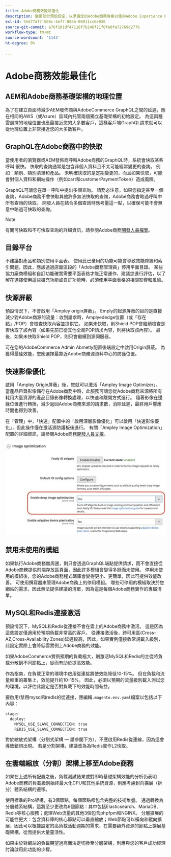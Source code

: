 ```yaml
---
title: Adobe商務效能最佳化
description: 變更部分預設設定，以準備您的Adobe商務專案以使用Adobe Experience Manager作為CMS。
exl-id: 55d77af7-508c-4ef7-888b-00911cc6e920
source-git-commit: e76f101df47116f7b246f21f0fe0fa72769d2776
workflow-type: tm+mt
source-wordcount: '1143'
ht-degree: 0%

---
```


# Adobe商務效能最佳化

## AEM和Adobe商務基礎架構的地理位置

為了在建立頁面時減少AEM發佈商與AdobeCommerce GraphQL之間的延遲，應在相同的AWS（或Azure）區域內托管兩個獨立基礎架構的初始設定。 為這兩種雲選擇的地理位置也應最接近您的大多數客戶，這樣客戶端GraphQL請求就可以從地理位置上非常接近您的大多數客戶。

## GraphQL在Adobe商務中的快取

當使用者的瀏覽器或AEM發佈商呼叫Adobe商務的GraphQL時，系統會快取某些呼叫
很快。 快取的查詢通常是包含非個人資料且不太可能經常變更的查詢。 例如：類別、類別清單和產品。 未明確快取的是定期變更的，而且如果快取，可能會對個人資料和網站操作（例如cart和customerPaymentToken）造成風險。

GraphQL可讓您在單一呼叫中提出多個查詢。 請務必注意，如果您指定甚至一個查詢，Adobe商務不會快取其他許多無法快取的查詢，Adobe商務會略過呼叫中所有查詢的快取。 開發人員在結合多個查詢時應考量這一點，以確保可能不會無意中略過可快取的查詢。

>[!NOTE]
>
> 有關可快取和不可快取查詢的詳細資訊，請參閱Adobe商務[開發人員檔案](https://devdocs.magento.com/guides/v2.4/graphql/caching.html)。

## 目錄平台

不建議對產品和類別使用平面表。 使用此已棄用的功能可能會導致效能降級和索引問題，因此，應該透過店面區段的「Adobe商務管理員」停用平面目錄。 某些協力廠商模組和自訂功能確實需要平面表格才能正常運作，建議您進行評估，以了解在選擇使用這些擴充功能或自訂功能時，必須使用平面表格的相關影響和風險。

## 快源屏蔽

預設情況下，不會啟用「Ampley origin屏蔽」。 Emply的起源屏蔽的目的是直接減少對Adobe商源的流量：收到請求時，Amplyededge位置（或「存在點」/POP）會檢查快取內容並提供它。 如果未快取，則Shield POP會繼續檢查是否快取了該內容（如果先前已從其他全局POP請求內容，則將快取該內容）。 最後，如果未快取Shield POP，則只會繼續到源伺服器。

可在您的AdobeCommerce Admin Abmetly配置後端設定中啟用Origin屏蔽。 為獲得最佳效能，您應選擇最靠近Adobe商務源資料中心的防護位置。

## 快速影像優化

啟用「Ampley Origin屏蔽」後，您就可以激活「Ampley Image Optimizer」。 當產品目錄影像儲存在Adobe商務中時，此服務可讓您從Adobe商務來源將所有耗用大量資源的產品目錄影像轉換處理，以快速和離開方式進行。 隨著影像在邊緣位置進行轉換，減少返回Adobe商務來源的請求數，消除延遲，最終用戶響應時間也得到改善。

在「管理」中，「快速」配置中的「啟用深層影像優化」可以啟用「快速影像優化」，但此操作僅在激活源防護板後進行。 有關「Ampley Image Optimization」配置的詳細資訊，請參閱Adobe商務[開發人員文檔](https://devdocs.magento.com/cloud/cdn/fastly-image-optimization.html)。

![「Adobe商務管理員」中「快速」影像最佳化設定的螢幕截圖](../assets/commerce-at-scale/image-optimization.svg)

## 禁用未使用的模組

如果執行Adobe商務無周邊，則只會透過GraphQL端點提供請求，而不會直接從Adobe商務提供前端存放區頁面，因此許多模組會變得多餘而未使用。 停用未使用的模組後，您的Adobe商務程式碼庫會變得更小、更簡單，因此可提供效能改善。 可使用撰寫器來管理Adobe商務上的停用模組。 哪些可停用的模組取決於您網站的需求，因此無法提供建議的清單，因為這是每個Adobe商務實作的專屬清單。

## MySQL和Redis連接激活

預設情況下，MySQL和Redis從連接不會在雲上的Adobe商務中激活。 這是因為這些設定僅適用於預期負載非常高的客戶。 從連接激活後，跨可用區(Cross-AZ,Cross-Availability Zones)延遲較高，因此，如果實例僅接收常規載入級別，此設定實際上會降低雲實例上Adobe商務的效能。

如果AdobeCommerce實例預期的負載極大，則激活MySQL和Redis的主從將負載分散到不同節點上，從而有助於提高效能。

作為指南，在負載正常的環境中啟用從連接將使效能降低10-15%。 但在負載和流量較重的叢集上，效能提升約10-15%。 因此，必須以預期的流量級別載入測試您的環境，以評估此設定是否對負載下的效能時間有益。

要啟用/禁用mysql和redis的從連接，應編輯`.magento.env.yaml`檔案以包括以下內容：

```
stage:
  deploy:
    MYSQL_USE_SLAVE_CONNECTION: true
    REDIS_USE_SLAVE_CONNECTION: true
```

對於縮放式架構（分割式架構 — 請參閱下方），不應啟用Redis從連線，因為這會導致錯誤出現。 若是分割架構，建議改為為Redis實作L2快取。

## 在雲端縮放（分割）架構上移至Adobe商務

如果在上述所有配置之後，負載測試結果或對即時基礎架構效能的分析仍表明Adobe商務的負載級別始終最大化CPU和其他系統資源，則應考慮到向擴展（拆分）體系結構的遷移。

使用標準的Pro架構，有3個節點，每個節點都包含完整的技術堆疊。 通過轉換為分層體系結構，這將至少更改為6個節點：其中包括Elasticsearch、MariaDB、Redis等核心服務；處理Web流量的其他3個包含phpfpm和NGINX。 分層擴展的可能性更大：包含資料庫的核心節點可以垂直縮放；Web節點可以橫向和縱向擴展，因此可以根據設定的高負載活動週期的需求，在需要額外資源的節點上擴展基礎架構，從而提供大量靈活性。

如果由於對網站的負載期望過高而決定切換至分層架構，則應與您的客戶成功經理討論啟用此功能的步驟。
